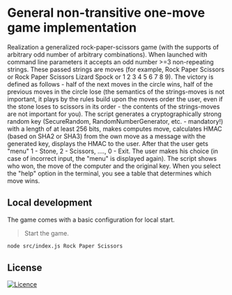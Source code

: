 # General non-transitive one-move game implementation

Realization a generalized rock-paper-scissors game (with the supports of arbitrary odd number of arbitrary combinations).
When launched with command line parameters it accepts an odd number >=3 non-repeating strings. These passed strings are moves (for example, Rock Paper Scissors or Rock Paper Scissors Lizard Spock or 1 2 3 4 5 6 7 8 9).
The victory is defined as follows - half of the next moves in the circle wins, half of the previous moves in the circle lose (the semantics of the strings-moves is not important, it plays by the rules build upon the moves order the user, even if the stone loses to scissors in its order - the contents of the strings-moves are not important for you).
The script generates a cryptographically strong random key (SecureRandom, RandomNumberGenerator, etc. - mandatory!) with a length of at least 256 bits, makes computes move, calculates HMAC (based on SHA2 or SHA3) from the own move as a message with the generated key, displays the HMAC to the user. After that the user gets "menu" 1 - Stone, 2 - Scissors, ...., 0 - Exit. The user makes his choice (in case of incorrect input, the "menu" is displayed again). The script shows who won, the move of the computer and the original key.
When you select the "help" option in the terminal, you see a table that determines which move wins.

## Local development

The game comes with a basic configuration for local start.

> Start the game.

```bash
node src/index.js Rock Paper Scissors
```

## License

[![Licence](https://img.shields.io/github/license/Ileriayo/markdown-badges?style=for-the-badge)](https://opensource.org/licenses/MIT)
